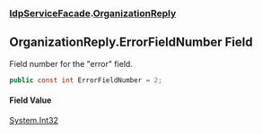 ### [IdpServiceFacade](../index.md 'IdpServiceFacade').[OrganizationReply](index.md 'IdpServiceFacade\.OrganizationReply')

## OrganizationReply\.ErrorFieldNumber Field

Field number for the "error" field\.

```csharp
public const int ErrorFieldNumber = 2;
```

#### Field Value
[System\.Int32](https://learn.microsoft.com/en-us/dotnet/api/system.int32 'System\.Int32')